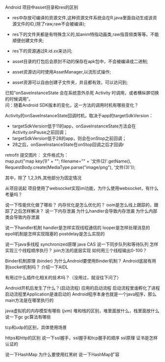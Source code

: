Android 项目中asset目录和res的区别 
* res中存放可编译的资源文件,这种资源文件系统会在R.java里面自动生成该资源文件的ID,(除了raw,raw不会被编译);
* res下的文件夹都是有特殊含义的,如anim特指动画类,raw指音频类等等。不能顺便创建文件夹;
* res下的资源通过R.id.xx来访问;

* asset目录的打包后会原封不动的保存在apk包中，不会被编译成二进制;
* asset资源访问时使用AssetManager,以流形式操作;
* asset资源可以自由创建子文件夹，并且都有效，可以访问到;


已知“onSaveInstanceState 会在系统意外杀死 Activity 时调用，或者横纵屏切换的时候调用”。   
问：随着Android SDK版本的变化，这一方法的调用时机有哪些变化？     

Activity的onSaveInstanceState回调时机，取决于app的targetSdkVersion：    
* targetSdkVersion低于11的app，onSaveInstanceState方法会在Activity.onPause之前回调；
* targetSdkVersion低于28的app，则会在onStop之前回调；
* 28之后，onSaveInstanceState在onStop回调之后才回调r


retrofit 提交图片：
文件格式为：  
 map.put("map key(1)" + "\"; filename=\"" + '文件(2)'.getName(),
                    RequestBody.create(MediaType.parse("image/png"), '文件(3)'));  
 
其中，除了 1,2,3外,其他部分为固定情况




从项目说起
项目使用了websocket实现im功能，为什么使用websocket，有什么考量吗？

说一下性能优化做了哪些？
内存优化是怎么优化的？
oom是怎么线上跟踪的，跟踪了之后怎样解决？
说一下内存泄漏
为什么handler会导致内存泄漏
为什么内部类会导致内存泄漏

说一下handler机制
handler是怎样实现线程通信的
looper是怎样处理消息的
epoll机制是怎样实现阻塞的
postdelay是怎么实现的

说一下java多线程
synchronized原理
java CAS
说一下同步队列和等待队列
怎样实现三个线程顺序执行？
join方法的底层实现
如何用三个线程输出0-100？

Binder机制原理 (binder)
为什么Android要使用Binder机制？
Android底层有用到socket机制吗？
介绍一下AIDL

有用过什么插件化相关的技术吗？（没用过，就没往下问了）

Android开机后发生了什么？(启动流程)
应用的启动流程
启动流程里谁孵化了进程
启动流程里Application是谁启动的
Android程序本身也就是一个java程序，那么main方法是在哪里执行的

java虚拟机的内存模型有哪些 (jvm)
堆和栈的区别，堆里面放什么，栈里面放什么
说一下gc
gc算法有哪些

tcp和udp的区别，具体使用场景 

https和http的区别
说一下ssl握手，ssl握手和tcp握手的顺序
ssl原理
证书是怎样认证的

说一下HashMap
为什么要使用红黑树
说一下HashMap扩容
